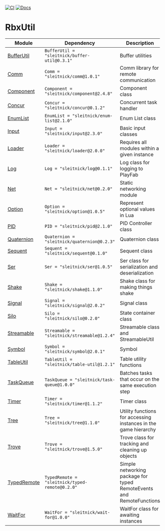 [![CI](https://github.com/Sleitnick/RbxUtil/actions/workflows/ci.yaml/badge.svg)](https://github.com/Sleitnick/RbxUtil/actions/workflows/ci.yaml)
[![Docs](https://github.com/Sleitnick/RbxUtil/actions/workflows/docs.yaml/badge.svg)](https://github.com/Sleitnick/RbxUtil/actions/workflows/docs.yaml)

# RbxUtil

| Module | Dependency | Description |
| -- | -- | -- |
| [BufferUtil](https://sleitnick.github.io/RbxUtil/api/BufferUtil) | `BufferUtil = "sleitnick/buffer-util@0.3.1"` | Buffer utilities |
| [Comm](https://sleitnick.github.io/RbxUtil/api/Comm) | `Comm = "sleitnick/comm@1.0.1"` | Comm library for remote communication |
| [Component](https://sleitnick.github.io/RbxUtil/api/Component) | `Component = "sleitnick/component@2.4.8"` | Component class |
| [Concur](https://sleitnick.github.io/RbxUtil/api/Concur) | `Concur = "sleitnick/concur@0.1.2"` | Concurrent task handler |
| [EnumList](https://sleitnick.github.io/RbxUtil/api/EnumList) | `EnumList = "sleitnick/enum-list@2.1.0"` | Enum List class |
| [Input](https://sleitnick.github.io/RbxUtil/api/Input) | `Input = "sleitnick/input@2.3.0"` | Basic input classes |
| [Loader](https://sleitnick.github.io/RbxUtil/api/Loader) | `Loader = "sleitnick/loader@2.0.0"` | Requires all modules within a given instance |
| [Log](https://sleitnick.github.io/RbxUtil/api/Log) | `Log = "sleitnick/log@0.1.1"` | Log class for logging to PlayFab |
| [Net](https://sleitnick.github.io/RbxUtil/api/Net) | `Net = "sleitnick/net@0.2.0"` | Static networking module |
| [Option](https://sleitnick.github.io/RbxUtil/api/Option) | `Option = "sleitnick/option@1.0.5"` | Represent optional values in Lua |
| [PID](https://sleitnick.github.io/RbxUtil/api/PID) | `PID = "sleitnick/pid@2.1.0"` | PID Controller class |
| [Quaternion](https://sleitnick.github.io/RbxUtil/api/Quaternion) | `Quaternion = "sleitnick/quaternion@0.2.3"` | Quaternion class |
| [Sequent](https://sleitnick.github.io/RbxUtil/api/Sequent) | `Sequent = "sleitnick/sequent@0.1.0"` | Sequent class |
| [Ser](https://sleitnick.github.io/RbxUtil/api/Ser) | `Ser = "sleitnick/ser@1.0.5"` | Ser class for serialization and deserialization |
| [Shake](https://sleitnick.github.io/RbxUtil/api/Shake) | `Shake = "sleitnick/shake@1.1.0"` | Shake class for making things shake |
| [Signal](https://sleitnick.github.io/RbxUtil/api/Signal) | `Signal = "sleitnick/signal@2.0.2"` | Signal class |
| [Silo](https://sleitnick.github.io/RbxUtil/api/Silo) | `Silo = "sleitnick/silo@0.2.0"` | State container class |
| [Streamable](https://sleitnick.github.io/RbxUtil/api/Streamable) | `Streamable = "sleitnick/streamable@1.2.4"` | Streamable class and StreamableUtil |
| [Symbol](https://sleitnick.github.io/RbxUtil/api/Symbol) | `Symbol = "sleitnick/symbol@2.0.1"` | Symbol |
| [TableUtil](https://sleitnick.github.io/RbxUtil/api/TableUtil) | `TableUtil = "sleitnick/table-util@1.2.1"` | Table utility functions |
| [TaskQueue](https://sleitnick.github.io/RbxUtil/api/TaskQueue) | `TaskQueue = "sleitnick/task-queue@1.0.0"` | Batches tasks that occur on the same execution step |
| [Timer](https://sleitnick.github.io/RbxUtil/api/Timer) | `Timer = "sleitnick/timer@1.1.2"` | Timer class |
| [Tree](https://sleitnick.github.io/RbxUtil/api/Tree) | `Tree = "sleitnick/tree@1.1.0"` | Utility functions for accessing instances in the game hierarchy |
| [Trove](https://sleitnick.github.io/RbxUtil/api/Trove) | `Trove = "sleitnick/trove@1.5.0"` | Trove class for tracking and cleaning up objects |
| [TypedRemote](https://sleitnick.github.io/RbxUtil/api/TypedRemote) | `TypedRemote = "sleitnick/typed-remote@0.2.0"` | Simple networking package for typed RemoteEvents and RemoteFunctions |
| [WaitFor](https://sleitnick.github.io/RbxUtil/api/WaitFor) | `WaitFor = "sleitnick/wait-for@1.0.0"` | WaitFor class for awaiting instances |

